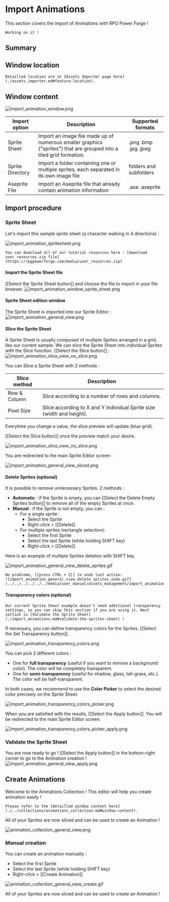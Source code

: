# Import Animations

This section covers the import of Animations with RPG Power Forge !

```admonish warning title="🛠️"
Working on it !
```

## Summary

## Window location

```admonish example title="Window location"
Detailled location are in [Assets Importer page here](./assets_importer.md#feature-location).
```

## Window content
![import_animation_window.png](../../../../../../media/user_manual/assets_management/import_animation/import_animation_window.png)

Import option|Description|Supported formats
--------|--------|--------
Sprite Sheet|Import an image file made up of numerous smaller graphics ("sprites") that are grouped into a tiled grid formation.|.png .bmp .jpg .jpeg
Sprite Directory|Import a folder containing one or multiple sprites, each separated in its own image file|folders and subfolders
Aseprite File| Import an Aseprite file that already contain animation information|.ase .aseprite

## Import procedure

### Sprite Sheet

Let's import this sample sprite sheet (a character walking in 4 directions) :

![import_animation_spritesheet.png](../../../../../../media/user_resources/import_animation_spritesheet.png)

```admonish tip title="User manual resources :import_animation_spritesheet.png"
You can download all of our tutorial resources here : [download user_resources.zip file](https://rpgpowerforge.com/media/user_resources.zip)
```

#### Import the Sprite Sheet file
[[Select the Sprite Sheet button]] and choose the file to import in your file browser.
![import_animation_window_sprite_sheet.png](../../../../../../media/user_manual/assets_management/import_animation/import_animation_window_sprite_sheet.png)

#### Sprite Sheet edition window
The Sprite Sheet is imported into our Sprite Editor :
![import_animation_general_view.png](../../../../../../media/user_manual/assets_management/import_animation/import_animation_general_view.png)


#### Slice the Sprite Sheet
A Sprite Sheet is usually composed of multiple Sprites arranged in a grid, like our current sample. We can slice the Sprite Sheet into individual Sprites with the Slice function. [[Select the Slice button]] :
![import_animation_slice_view_no_slice.png](../../../../../../media/user_manual/assets_management/import_animation/import_animation_slice_view_no_slice.png)

You can Slice a Sprite Sheet with 2 methods :

Slice method|Description
--------|--------
Row & Column | Slice according to a number of rows and columns.
Pixel Size | Slice according to X and Y individual Sprite size (width and height).

Everytime you change a value, the slice preview will update (blue grid). 

[[Select the Slice button]] once the preview match your desire.  

![import_animation_slice_view_no_slice.png](../../../../../../media/user_manual/assets_management/import_animation/import_animation_slice_view_row_column.png)

You are redirected to the main Sprite Editor screen :

![import_animation_general_view_sliced.png](../../../../../../media/user_manual/assets_management/import_animation/import_animation_general_view_sliced.png)

#### Delete Sprites (optional)

It is possible to remove unnecessary Sprites. 2 methods :
 * **Automatic** : if the Sprite is empty, you can [[Select the Delete Empty Sprites button]] to remove all of the empty Sprites at once.
 * **Manual** : if the Sprite is not empty, you can :
     * For a single sprite : 
       * Select the Sprite
       * Right-click > [[Delete]].
     * For multiple sprites (rectangle selection): 
        * Select the first Sprite
        * Select the last Sprite (while holding SHIFT key)
        * Right-click > [[Delete]].

Here is an example of multiple Sprites deletion with SHIFT key.

![import_animation_general_view_delete_sprites.gif](../../../../../../media/user_manual/assets_management/import_animation/import_animation_general_view_delete_sprites.gif)


```admonish question title="Help, I need to undo !"
No problemo, [[press CTRL + Z]] to undo last action:
![import_animation_general_view_delete_sprites_undo.gif](../../../../../../media/user_manual/assets_management/import_animation/import_animation_general_view_delete_sprites_undo.gif)
```

#### Transparency colors (optional)

```admonish note title="Good to go"
Our current Sprite Sheet example doesn't need additional transparency settings, so you can skip this section if you are using it. Next section is [Validate the Sprite Sheet](./import_animations.md#validate-the-sprites-sheet) !
```



If necessary, you can define transparency colors for the Sprites. [[Select the Set Transparency button]].

![import_animation_transparency_colors.png](../../../../../../media/user_manual/assets_management/import_animation/import_animation_transparency_colors.png)

You can pick 2 different colors :
 * One for **full transparency** (useful if you want to remove a background color). The color will be completely transparent.
 * One for **semi-transparency** (useful for shadow, glass, tall-grass, etc.). The color will be half-transparent.

In both cases, we recommend to use the **Color Picker** to select the desired color precisely on the Sprite Sheet.

![import_animation_transparency_colors_picker.png](../../../../../../media/user_manual/assets_management/import_animation/import_animation_transparency_colors_picker.png)

When you are satisfied with the results, [[Select the Apply button]]. You will be redirected to the main Sprite Editor screen.

![import_animation_transparency_colors_picker_apply.png](../../../../../../media/user_manual/assets_management/import_animation/import_animation_transparency_colors_picker_apply.png)

### Validate the Sprite Sheet

You are now ready to go ! [[Select the Apply button]] in the bottom-right corner to go to the Animation creation !
![import_animation_general_view_apply.png](../../../../../../media/user_manual/assets_management/import_animation/import_animation_general_view_apply.png)

## Create Animations

Welcome to the Animations Collection ! This editor will help you create animation easily !

```admonish example title="Animations Collection window content"
Please refer to the [detailled window content here](./../collections/animations_collection.md#window-content).
```

All of your Sprites are now sliced and can be used to create an Animation !

![animation_collection_general_view.png](../../../../../../media/user_manual/assets_management/import_animation/animation_collection_general_view.png)

### Manual creation

You can create an animation manually :
* Select the first Sprite
* Select the last Sprite (while holding SHIFT key)
* Right-click > [[Create Animation]]

![animation_collection_general_view_create.gif](../../../../../../media/user_manual/assets_management/import_animation/animation_collection_general_view_create.gif)

All of your Sprites are now sliced and can be used to create an Animation !
